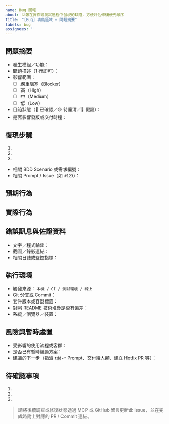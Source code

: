 ```yaml
---
name: Bug 回報
about: 回報在實作或測試過程中發現的缺陷，方便評估修復優先順序
title: "[Bug] 功能區域 – 問題摘要"
labels: bug
assignees: ''
---
```


## 問題摘要
- 發生模組／功能：
- 問題描述（1 行即可）：
- 影響範圍：
  - [ ] 嚴重阻塞（Blocker）
  - [ ] 高（High）
  - [ ] 中（Medium）
  - [ ] 低（Low）
- 目前狀態（🔵 已確認／🟡 待釐清／🔴 假設）：
- 是否影響發版或交付時程：

## 復現步驟
1. 
2. 
3. 
- 相關 BDD Scenario 或需求編號：
- 相關 Prompt / Issue（如 `#123`）：

## 預期行為

## 實際行為

## 錯誤訊息與佐證資料
- 文字／程式輸出：
- 截圖／錄影連結：
- 相關日誌或監控指標：

## 執行環境
- 觸發來源： `本機 / CI / 測試環境 / 線上`
- Git 分支或 Commit：
- 套件版本或容器標籤：
- 對照 README 技術堆疊是否有偏差：
- 系統／瀏覽器／裝置：

## 風險與暫時處置
- 受影響的使用流程或客群：
- 是否已有暫時繞過方案：
- 建議的下一步（指派 `tdd-*` Prompt、交付給人類、建立 Hotfix PR 等）：

## 待確認事項
1. 
2. 
3. 

> 請將後續調查或修復狀態透過 MCP 或 GitHub 留言更新此 Issue，並在完成時附上對應的 PR / Commit 連結。

